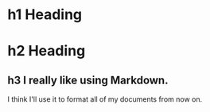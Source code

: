 # h1 Heading
# h2 Heading


## h3 I really like using Markdown.

I think I'll use it to format all of my documents from now on.

